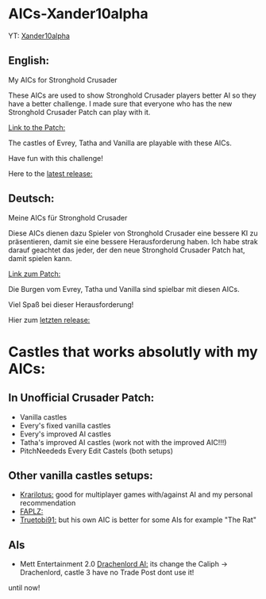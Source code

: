 # AICs-Xander10alpha
YT: [Xander10alpha](https://www.youtube.com/channel/UCYlyixfoKPcz-Ixi6Nc383Q)

## English:

My AICs for Stronghold Crusader

These AICs are used to show Stronghold Crusader players better AI so they have a better challenge.
I made sure that everyone who has the new Stronghold Crusader Patch can play with it.

[Link to the Patch:](https://github.com/Sh0wdown/UnofficialCrusaderPatch/releases)

The castles of Evrey, Tatha and Vanilla are playable with these AICs.

Have fun with this challenge!

Here to the [latest release:](https://github.com/Xander10alpha/AICs-Xander10alpha/releases)

## Deutsch:

Meine AICs für Stronghold Crusader

Diese AICs dienen dazu Spieler von Stronghold Crusader eine bessere KI zu präsentieren, damit sie eine bessere Herausforderung haben.
Ich habe strak darauf geachtet das jeder, der den neue Stronghold Crusader Patch hat, damit spielen kann.

[Link zum Patch:](https://github.com/Sh0wdown/UnofficialCrusaderPatch/releases)

Die Burgen vom Evrey, Tatha und Vanilla sind spielbar mit diesen AICs.

Viel Spaß bei dieser Herausforderung!

Hier zum [letzten release:](https://github.com/Xander10alpha/AICs-Xander10alpha/releases)

# Castles that works absolutly with my AICs:

## In Unofficial Crusader Patch:

* Vanilla castles
* Every's fixed vanilla castles
* Every's improved AI castles
* Tatha's improved AI castles (work not with the improved AIC!!!)
* PitchNeededs Every Edit Castels (both setups)

## Other vanilla castles setups:

* [Krarilotus:](https://github.com/Krarilotus/Stronghold-Crusader-efficient-AI) good for multiplayer games with/against AI and my personal recommendation
* [FAPLZ:](https://github.com/FAPLZ/AIV-files-for-Stronghold-Crusader)
* [Truetobi91:](https://github.com/Truetobi91/Truetobis-Personal-AI-for-Stronghold-Crusader) but his own AIC is better for some AIs for example "The Rat"

## AIs

* Mett Entertainment 2.0 [Drachenlord AI:](http://share.cherrytree.at/showfile-33205/rainer_w_mod.rar) its change the Caliph -> Drachenlord, castle 3 have no Trade Post dont use it!

until now!

